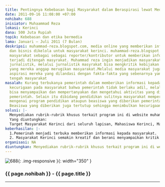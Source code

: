 ```yaml
---
title: Pentingnya Kebebasan bagi Masyarakat dalam Beraspirasi lewat Media online
date: 2011-09-16 11:08:00 +07:00
nohibah: 688
inisiator: Muhaammad Reza
lokasi: Kerinci
dana: 500 Juta Rupiah
topik: Kebebasan dan etika bermedia
lama: Januari – Juli 2011 (7 Bulan)
deskripsi: muhammad-reza.blogspot.com, media online yang memberikan informasi sosial,pendidikan,politik,
  dan bisnis dikelola untuk masyarakat kerinci. muhammad-reza.blogspot.com menjadikan
  masyarakat sebagai sebagai reporter/kontributor untuk memberikan informasi yang
  terjadi ditengah masyrakat. Muhammad reza ingin menjadikan masyarakat, meminati
  jurnalistik, melalui jurnalistik masyrakat bisa mengkritik kebijakan pemerintah
  yang mereka anggap merugikan masyarakat.Melalui media masyarakat juga bebas mengemukakan
  aspirasi mereka yang dilandasi dengan fakta-fakta yang sebenarnya yang terjadi di
  tengah masyarakat
masalah: Kurang terbukanya pemerintah dalam memberikan informasi kepada publik, menimbulkan
  kecurigaan pada masyarakat bahwa pemerintah tidak berlaku adil, melalui media masyarakat
  bisa menyampaikan dan mempertanyakan dan mengetahui aktivitas yang dilakukan oleh
  pemerintah. Selain itu dibidang pendidikan sulitnya masyarakat memperoleh informasi
  mengenai program pendidikan ataupun beasiswa yang diberikan pemerintah. selain itu
  Beasiswa yang diberikan juga tertutup sehingga menimbulkan kecurigaan masyarakat
solusi: |-
  Menyediakan rubrik-rubrik khusus terkait program ini di website muhammad-reza.blogspot.com,
  Yang diuntungkan:
  Target Masyarakat Kerinci dari seluruh lapisan, Mahasiswa Kerinci, Mahasiswa Seluruh Indonesia
keberhasilan: |-
  1.Pemerinah menjadi terbuka memberikan informasi kepada masyarakat.
  2. Masyarakat Kerinci semakin kreatif dan berani menyampaikan kritik melalui tulisan
organisasi: NA
diuntungkan: Menyediakan rubrik-rubrik khusus terkait program ini di website muhammad-reza.blogspot.com,
---
```


![688](/static/img/hibahcmb/688.png){: .img-responsive }{: width="350" }

### {{ page.nohibah }} - {{ page.title }}

---
